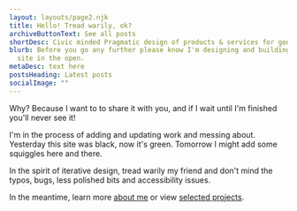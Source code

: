 ```yaml
---
layout: layouts/page2.njk
title: Hello! Tread warily, ok?
archiveButtonText: See all posts
shortDesc: Civic minded Pragmatic design of products & services for good, not evil*
blurb: Before you go any further please know I'm designing and building this
  site in the open.
metaDesc: text here
postsHeading: Latest posts
socialImage: ""
---
```

Why? Because I want to to share it with you, and if I wait until I'm finished you'll never see it! 

I'm in the process of adding and updating work and messing about. Yesterday this site was black, now it's green. Tomorrow I might add some squiggles here and there.

In the spirit of iterative design, tread warily my friend and don't mind the typos, bugs, less polished bits and accessibility issues.

In the meantime, learn more [about me](about) or view [selected projects](projects).
